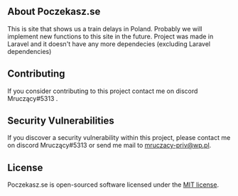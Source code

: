 ## About Poczekasz.se
This is site that shows us a train delays in Poland. Probably we will implement new functions to this site in the future.
Project was made in Laravel and it doesn't have any more dependecies (excluding Laravel dependencies)

## Contributing

If you consider contributing to this project contact me on discord Mruczący#5313 .


## Security Vulnerabilities

If you discover a security vulnerability within this project, please contact me on discord Mruczący#5313 or send me mail to mruczacy-priv@wp.pl.

## License

Poczekasz.se is open-sourced software licensed under the [MIT license](https://opensource.org/licenses/MIT).